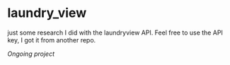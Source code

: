 # laundry_view
just some research I did with the laundryview API. Feel free to use the API key, I got it from another repo.

*Ongoing project*
